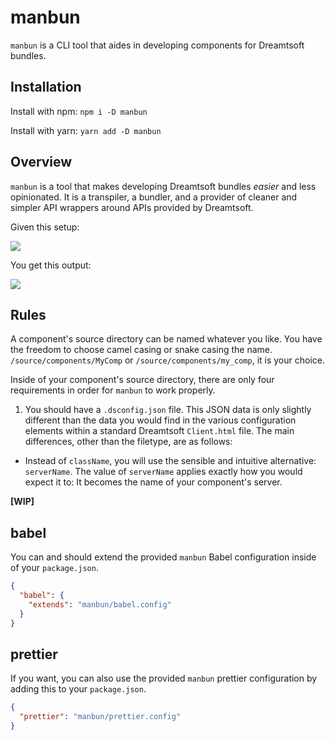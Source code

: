 # manbun

`manbun` is a CLI tool that aides in developing components for Dreamtsoft bundles.

## Installation

Install with npm: `npm i -D manbun`

Install with yarn: `yarn add -D manbun`

## Overview

`manbun` is a tool that makes developing Dreamtsoft bundles _easier_ and less opinionated. It is a transpiler, a bundler, and a provider of cleaner and simpler API wrappers around APIs provided by Dreamtsoft.

Given this setup:

![](https://i.imgur.com/IOMlrrE.png)

You get this output:

![](https://i.imgur.com/4UPiD5C.png)

## Rules

A component's source directory can be named whatever you like. You have the freedom to choose camel casing or snake casing the name. `/source/components/MyComp` or `/source/components/my_comp`, it is your choice.

Inside of your component's source directory, there are only four requirements in order for `manbun` to work properly.

1. You should have a `.dsconfig.json` file. This JSON data is only slightly different than the data you would find in the various configuration elements within a standard Dreamtsoft `Client.html` file. The main differences, other than the filetype, are as follows:

- Instead of `className`, you will use the sensible and intuitive alternative: `serverName`. The value of `serverName` applies exactly how you would expect it to: It becomes the name of your component's server.

**[WIP]**

## babel

You can and should extend the provided `manbun` Babel configuration inside of your `package.json`.

```json
{
  "babel": {
    "extends": "manbun/babel.config"
  }
}
```

## prettier

If you want, you can also use the provided `manbun` prettier configuration by adding this to your
`package.json`.

```json
{
  "prettier": "manbun/prettier.config"
}
```
